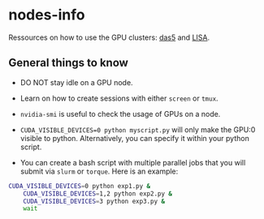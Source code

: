 # nodes-info

Ressources on how to use the GPU clusters: [das5](das5.md) and [LISA](lisa.md).

## General things to know

* DO NOT stay idle on a GPU node.

* Learn on how to create sessions with either `screen` or `tmux`.

* `nvidia-smi` is useful to check the usage of GPUs on a node.

* `CUDA_VISIBLE_DEVICES=0 python myscript.py` will only make the GPU:0 visible to python. Alternatively, you can specify it within your python script.

* You can create a bash script with multiple parallel jobs that you will submit via `slurm` or `torque`. Here is an example:

```bash
CUDA_VISIBLE_DEVICES=0 python exp1.py &
 	CUDA_VISIBLE_DEVICES=1,2 python exp2.py &
 	CUDA_VISIBLE_DEVICES=3 python exp3.py &
	wait
```
